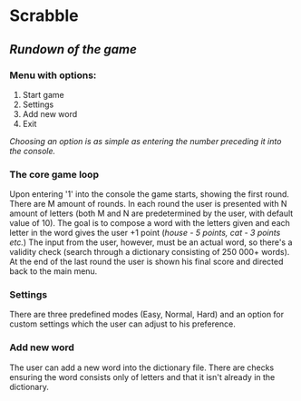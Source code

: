 # Scrabble

## *Rundown of the game*
### **Menu with options:**
  1. Start game
  2. Settings
  3. Add new word
  4. Exit
  
  *Choosing an option is as simple as entering the number preceding it into the console.*
  
### **The core game loop**
  Upon entering '1' into the console the game starts, showing the first round. There are M amount of rounds. 
  In each round the user is presented with N amount of letters (both M and N are predetermined by the user, with default value of 10).
  The goal is to compose a word with the letters given and each letter in the word gives the user +1 point
  (*house - 5 points, cat - 3 points etc.*)
  The input from the user, however, must be an actual word, so there's a validity check (search through a dictionary consisting of 250 000+ words).
  At the end of the last round the user is shown his final score and directed back to the main menu.
  
### **Settings**
  There are three predefined modes (Easy, Normal, Hard) and an option for custom settings which the user can adjust to his preference.
  
### **Add new word**
  The user can add a new word into the dictionary file. There are checks ensuring the word consists only of letters and that it isn't already in the dictionary.
  
  
